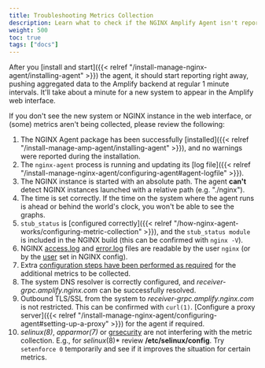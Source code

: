 ```yaml
---
title: Troubleshooting Metrics Collection
description: Learn what to check if the NGINX Amplify Agent isn't reporting metrics.
weight: 500
toc: true
tags: ["docs"]
---
```


After you [install and start]({{< relref "/install-manage-nginx-agent/installing-agent" >}}) the agent, it should start reporting right away, pushing aggregated data to the Amplify backend at regular 1 minute intervals. It'll take about a minute for a new system to appear in the Amplify web interface.

If you don't see the new system or NGINX instance in the web interface, or (some) metrics aren't being collected, please review the following:

  1. The NGINX Agent package has been successfully [installed]({{< relref "/install-manage-amp-agent/installing-agent" >}}), and no warnings were reported during the installation.
  2. The `nginx-agent` process is running and updating its [log file]({{< relref "/install-manage-nginx-agent/configuring-agent#agent-logfile" >}}).
  3. The NGINX instance is started with an absolute path. The agent **can't** detect NGINX instances launched with a relative path (e.g. "./nginx").
  4. The time is set correctly. If the time on the system where the agent runs is ahead or behind the world's clock, you won't be able to see the graphs.
  5. `stub_status` is [configured correctly]({{< relref "/how-nginx-agent-works/configuring-metric-collection" >}}), and the `stub_status module` is included in the NGINX build (this can be confirmed with `nginx -V`).
  6. NGINX [access.log](http://nginx.org/en/docs/http/ngx_http_log_module.html) and [error.log](http://nginx.org/en/docs/ngx_core_module.html#error_log) files are readable by the user `nginx` (or by the [user](http://nginx.org/en/docs/ngx_core_module.html#user) set in NGINX config).
  7. Extra [configuration steps have been performed as required](/metrics-metadata/nginx-metrics#additional-nginx-metrics) for the additional metrics to be collected.
  8. The system DNS resolver is correctly configured, and *receiver-grpc.amplify.nginx.com* can be successfully resolved.
  9. Outbound TLS/SSL from the system to *receiver-grpc.amplify.nginx.com* is not restricted. This can be confirmed with `curl(1)`. [Configure a proxy server]({{< relref "/install-manage-nginx-agent/configuring-agent#setting-up-a-proxy" >}}) for the agent if required.
  10. *selinux(8)*, *apparmor(7)* or [grsecurity](https://grsecurity.net) are not interfering with the metric collection. E.g., for _selinux_(8)* review **/etc/selinux/config**. Try `setenforce 0` temporarily and see if it improves the situation for certain metrics.
  
